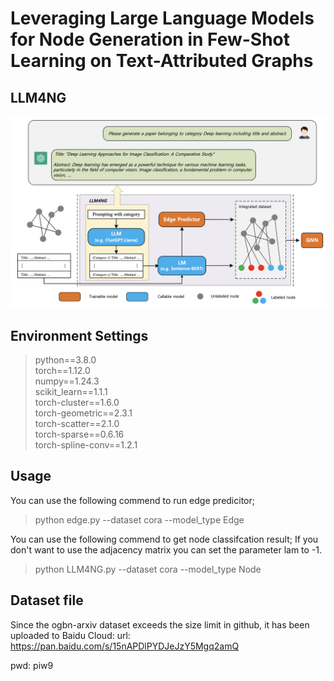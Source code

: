 # Leveraging Large Language Models for Node Generation in Few-Shot Learning on Text-Attributed Graphs

## LLM4NG

![The proposed framework](./LLM4NG.png)

## Environment Settings
> python==3.8.0 \
> torch==1.12.0 \
> numpy==1.24.3 \
> scikit_learn==1.1.1 \
> torch-cluster==1.6.0 \
> torch-geometric==2.3.1 \
> torch-scatter==2.1.0 \
> torch-sparse==0.6.16 \
> torch-spline-conv==1.2.1 


## Usage

You can use the following commend to run edge predicitor;  

> python edge.py --dataset cora --model_type Edge

You can use the following commend to get node classifcation result;
If you don't want to use the adjacency matrix you can set the parameter lam to -1.

> python LLM4NG.py --dataset cora --model_type Node

## Dataset file
Since the ogbn-arxiv dataset exceeds the size limit in github, it has been uploaded to Baidu Cloud:
url: https://pan.baidu.com/s/15nAPDlPYDJeJzY5Mgq2amQ

pwd: piw9
